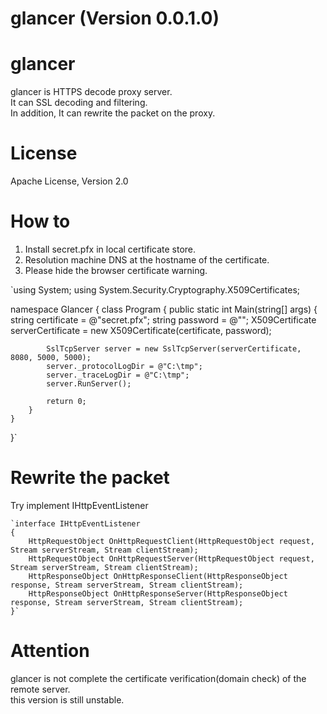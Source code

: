 glancer (Version 0.0.1.0)
=======

# glancer  

glancer is HTTPS decode proxy server.  
It can SSL decoding and filtering.  
In addition, It can rewrite the packet on the proxy.  

# License  
Apache License, Version 2.0  
  
# How to  
  
1. Install secret.pfx in local certificate store.  
2. Resolution machine DNS at the hostname of the certificate.  
3. Please hide the browser certificate warning. 
  

`using System;
using System.Security.Cryptography.X509Certificates;

namespace Glancer
{
    class Program
    {
        public static int Main(string[] args)
        {
            string certificate = @"secret.pfx";
            string password = @"";
            X509Certificate serverCertificate = new X509Certificate(certificate, password);
  
            SslTcpServer server = new SslTcpServer(serverCertificate, 8080, 5000, 5000);
            server._protocolLogDir = @"C:\tmp";
            server._traceLogDir = @"C:\tmp";
            server.RunServer();
  
            return 0;
        }
    }
}`
  

# Rewrite the packet  
  
Try implement IHttpEventListener  

    `interface IHttpEventListener
    {
        HttpRequestObject OnHttpRequestClient(HttpRequestObject request, Stream serverStream, Stream clientStream);
        HttpRequestObject OnHttpRequestServer(HttpRequestObject request, Stream serverStream, Stream clientStream);
        HttpResponseObject OnHttpResponseClient(HttpResponseObject response, Stream serverStream, Stream clientStream);
        HttpResponseObject OnHttpResponseServer(HttpResponseObject response, Stream serverStream, Stream clientStream);
    }`
  
  
  

#  Attention  

glancer is not complete the certificate verification(domain check) of the remote server.  
this version is still unstable.


